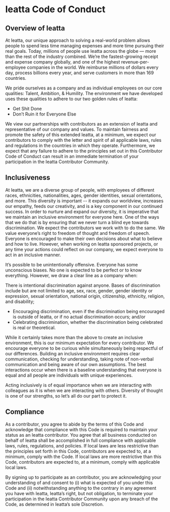 # Ieatta Code of Conduct

## Overview of Ieatta
At Ieatta, our unique approach to solving a real-world problem allows people to
spend less time managing expenses and more time pursuing their real goals. Today,
millions of people use Ieatta across the globe — more than the rest of the industry
combined. We’re the fastest-growing receipt and expense company globally, and one of
the highest revenue-per-employee companies in the world. We reimburse millions of
dollars every day, process billions every year, and serve customers in more than 169
countries.

We pride ourselves as a company and as individual employees on our core qualities:
Talent, Ambition, & Humility. The environment we have developed uses these qualities
to adhere to our two golden rules of Ieatta:


- Get Shit Done
- Don’t Ruin it for Everyone Else

We view our partnerships with contributors as an extension of Ieatta and
representative of our company and values. To maintain fairness and promote the safety
of this extended Ieatta, at a minimum, we expect our contributors to comply with the
letter and spirit of all applicable laws, rules and regulations in the countries in which they
operate. Furthermore, we expect that any failure to adhere to the
principles set out in this Contributor Code of Conduct can result in an immediate termination of your participation in the Ieatta Contributor Community.

## Inclusiveness
At Ieatta, we are a diverse group of people, with employees of different races,
ethnicities, nationalities, ages, gender identities, sexual orientations, and more. This
diversity is important -- it expands our worldview, increases our empathy, feeds our
creativity, and is a key component in our continued success. In order to nurture and
expand our diversity, it is imperative that we maintain an inclusive environment for
everyone here. One of the ways that we do that is by ensuring that we never turn a blind
eye towards discrimination. We expect the contributors we work with to do the same.
We value everyone’s right to freedom of thought and freedom of speech. Everyone is
encouraged to make their own decisions about what to believe and how to live.
However, when working on Ieatta sponsored projects, or any time your actions could reflect on our company, we expect everyone to act in an inclusive manner.

It’s possible to be unintentionally offensive. Everyone has some unconscious biases. No
one is expected to be perfect or to know everything. However, we draw a clear line as a
company when:

There is intentional discrimination against anyone. Bases of discrimination include but are not limited to age, sex, race, gender, gender identity or expression, sexual orientation, national origin, citizenship, ethnicity, religion, and disability; 
- Encouraging discrimination, even if the discrimination being encouraged is
outside of Ieatta, or if no actual discrimination occurs; and/or
- Celebrating discrimination, whether the discrimination being celebrated is real or theoretical. 

While it certainly takes more than the above to create an inclusive environment, this is
our minimum expectation for every contributor. We encourage everyone to be curious while simultaneously being respectful of our differences. Building an inclusive environment requires clear communication, checking for understanding, taking note of non-verbal communication and being aware of our own assumptions. The best interactions occur when there is a baseline understanding that everyone is equal and all people are individuals with unique experiences.

Acting inclusively is of equal importance when we are interacting with colleagues as it is
when we are interacting with others. Diversity of thought is one of our strengths, so let’s all do our part to protect it.

## Compliance 
As a contributor, you agree to abide by the terms of this Code and acknowledge that
compliance with this Code is required to maintain your status as an Ieatta contributor. You agree that all business conducted on behalf of Ieatta shall be accomplished in full compliance with applicable laws, rules, regulations, and policies. If local laws are less restrictive than the principles set forth in this Code, contributors are expected to, at a minimum, comply with the Code. If local laws are more restrictive than this Code, contributors are expected to, at a minimum, comply with applicable local laws.

By signing up to participate as an contributor, you are acknowledging your understanding of and consent to (i) what is expected of you under this Code and (ii) notwithstanding anything to the contrary in any agreement you have with Ieatta, Ieatta’s right, but not obligation, to terminate your participation in the Ieatta Contributor Community upon any breach of the Code, as determined in Ieatta’s sole
Discretion.
